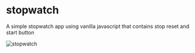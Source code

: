 # stopwatch
A simple stopwatch app using vanilla javascript that contains stop reset and start button



![stopwatch](https://user-images.githubusercontent.com/66789254/176364981-389ec399-0f9e-4885-a315-c60fe2840952.png)
